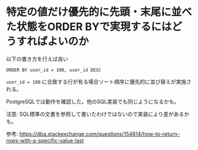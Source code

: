 # 特定の値だけ優先的に先頭・末尾に並べた状態をORDER BYで実現するにはどうすればよいのか

以下の書き方を行えば良い

```
ORDER BY user_id = 100, user_id DESC
```

`user_id = 100` に合致する行が有る場合ソート順序に優先的に並び替えが実施される。

PostgreSQLでは動作を確認した。他のSQL実装でも同じようになるかも。

注意: SQL標準の文書を参照して書いたわけではないので実装により差があるかも。

参考: https://dba.stackexchange.com/questions/154814/how-to-return-rows-with-a-specific-value-last
